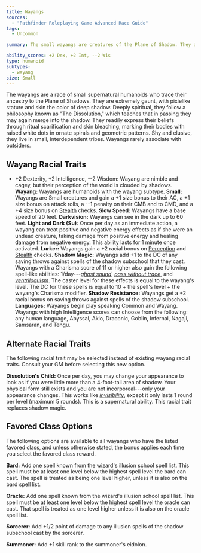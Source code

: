 ```yaml
---
title: Wayangs
sources:
  - "Pathfinder Roleplaying Game Advanced Race Guide"
tags:
  - Uncommon

summary: The small wayangs are creatures of the Plane of Shadow. They are so attuned to shadow that it even shapes their philosophy, believing that upon death they merely merge back into darkness. The mysteries of their shadowy existence grant them the ability to gain healing from negative energy as well as positive energy.

ability_scores: +2 Dex, +2 Int, --2 Wis
type: humanoid
subtypes:
  - wayang
size: Small
---
```


The wayangs are a race of small supernatural humanoids who trace their ancestry to the Plane of Shadows. They are extremely gaunt, with pixielike stature and skin the color of deep shadow. Deeply spiritual, they follow a philosophy known as "The Dissolution," which teaches that in passing they may again merge into the shadow. They readily express their beliefs through ritual scarification and skin bleaching, marking their bodies with raised white dots in ornate spirals and geometric patterns. Shy and elusive, they live in small, interdependent tribes. Wayangs rarely associate with outsiders.

## Wayang Racial Traits

- +2 Dexterity, +2 Intelligence, --2 Wisdom: Wayang are nimble and cagey, but their perception of the world is clouded by shadows.
**Wayang:** Wayangs are humanoids with the wayang subtype.
**Small:** Wayangs are Small creatures and gain a +1 size bonus to their AC, a +1 size bonus on attack rolls, a --1 penalty on their CMB and to CMD, and a +4 size bonus on [Stealth](/skills/stealth/) checks.
**Slow Speed:** Wayangs have a base speed of 20 feet.
**Darkvision:** Wayangs can see in the dark up to 60 feet.
**Light and Dark (Su):** Once per day as an immediate action, a wayang can treat positive and negative energy effects as if she were an undead creature, taking damage from positive energy and healing damage from negative energy. This ability lasts for 1 minute once activated.
**Lurker:** Wayangs gain a +2 racial bonus on [Perception](/skills/perception/) and [Stealth](/skills/stealth/) checks.
**Shadow Magic:** Wayangs add +1 to the DC of any saving throws against spells of the shadow subschool that they cast. Wayangs with a Charisma score of 11 or higher also gain the following spell-like abilities: 1/day---[*ghost sound*](/spells/ghost-sound/), [*pass without trace*](/spells/pass-without-trace/), and [*ventriloquism*](/spells/ventriloquism/). The caster level for these effects is equal to the wayang's level. The DC for these spells is equal to 10 + the spell's level + the wayang's Charisma modifier.
**Shadow Resistance:** Wayangs get a +2 racial bonus on saving throws against spells of the shadow subschool.
**Languages:** Wayangs begin play speaking Common and Wayang. Wayangs with high Intelligence scores can choose from the following: any human language, Abyssal, Aklo, Draconic, Goblin, Infernal, Nagaji, Samsaran, and Tengu.

## Alternate Racial Traits

The following racial trait may be selected instead of existing wayang racial traits. Consult your GM before selecting this new option.

**Dissolution's Child:** Once per day, you may change your appearance to look as if you were little more than a 4-foot-tall area of shadow. Your physical form still exists and you are not incorporeal---only your appearance changes. This works like [*invisibility*](spells/invisibility/), except it only lasts 1 round per level (maximum 5 rounds). This is a supernatural ability. This racial trait replaces shadow magic.

## Favored Class Options

The following options are available to all wayangs who have the listed favored class, and unless otherwise stated, the bonus applies each time you select the favored class reward.

**Bard:** Add one spell known from the wizard's illusion school spell list. This spell must be at least one level below the highest spell level the bard can cast. The spell is treated as being one level higher, unless it is also on the bard spell list.

**Oracle:** Add one spell known from the wizard's illusion school spell list. This spell must be at least one level below the highest spell level the oracle can cast. That spell is treated as one level higher unless it is also on the oracle spell list.

**Sorcerer:** Add +1/2 point of damage to any illusion spells of the shadow subschool cast by the sorcerer.

**Summoner:** Add +1 skill rank to the summoner's eidolon.
